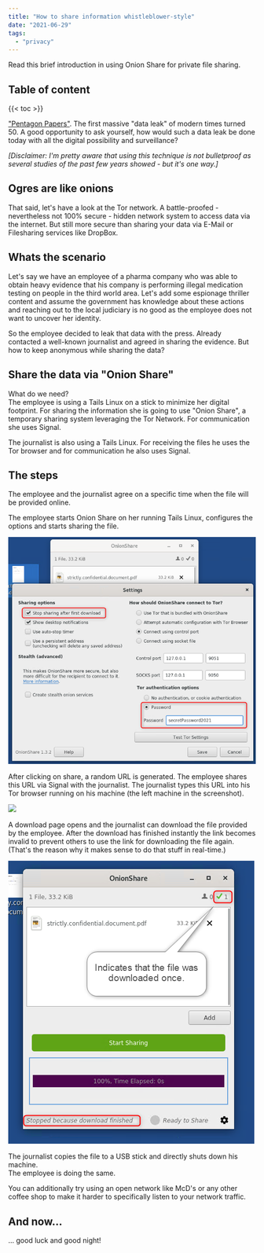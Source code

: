 ```yaml
---
title: "How to share information whistleblower-style"
date: "2021-06-29"
tags:   
  - "privacy"
---
```


Read this brief introduction in using Onion Share for private file sharing. 

<!--more-->
## Table of content 
{{< toc >}}

["Pentagon Papers"](https://www.nytimes.com/interactive/2021/06/09/us/pentagon-papers-oral-history.html). The first massive "data leak" of modern times turned 50. A good opportunity to ask yourself, how would such a data leak be done today with all the digital possibility and surveillance?

_\[Disclaimer: I'm pretty aware that using this technique is not bulletproof as several studies of the past few years showed - but it's one way.\]_

## Ogres are like onions

That said, let's have a look at the Tor network. A battle-proofed - nevertheless not 100% secure - hidden network system to access data via the internet. But still more secure than sharing your data via E-Mail or Filesharing services like DropBox.

## Whats the scenario

Let's say we have an employee of a pharma company who was able to obtain heavy evidence that his company is performing illegal medication testing on people in the third world area. Let's add some espionage thriller content and assume the government has knowledge about these actions and reaching out to the local judiciary is no good as the employee does not want to uncover her identity.

So the employee decided to leak that data with the press. Already contacted a well-known journalist and agreed in sharing the evidence. But how to keep anonymous while sharing the data?

## Share the data via "Onion Share"

What do we need?  
The employee is using a Tails Linux on a stick to minimize her digital footprint. For sharing the information she is going to use "Onion Share", a temporary sharing system leveraging the Tor Network. For communication she uses Signal.

The journalist is also using a Tails Linux. For receiving the files he uses the Tor browser and for communication he also uses Signal.

## The steps

The employee and the journalist agree on a specific time when the file will be provided online.

The employee starts Onion Share on her running Tails Linux, configures the options and starts sharing the file.

![](images/2021-06-21_000.png)

After clicking on share, a random URL is generated. The employee shares this URL via Signal with the journalist. The journalist types this URL into his Tor browser running on his machine (the left machine in the screenshot).

![](images/2021-06-21_003-1024x754.png)

A download page opens and the journalist can download the file provided by the employee. After the download has finished instantly the link becomes invalid to prevent others to use the link for downloading the file again. (That's the reason why it makes sense to do that stuff in real-time.)

![](images/2021-06-21_004-1.png)

The journalist copies the file to a USB stick and directly shuts down his machine.  
The employee is doing the same.

You can additionally try using an open network like McD's or any other coffee shop to make it harder to specifically listen to your network traffic.

## And now...

... good luck and good night!
